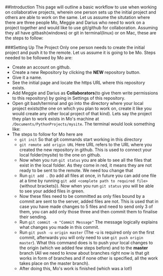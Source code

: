 ##Introduction
This page will outline a basic workflow to use when working on collaborative projects, wherein one person sets up the initial project and others are able to work on the same. Let us assume the situtation where there are three people Mo, Meggie and Darius who need to work on a project together and would like to use git/github for collaboration. Assuming they all have gitbash(windows) or git in terminal(linux) or on Mac, these are the steps to follow:

###Setting Up The Project
Only one person needs to create the initial project and push it to the remote. Let us assume it is going to be Mo. Steps needed to be followed by Mo are:
* Create an account on github.
* Create a new Repository by clicking the **NEW** repository button. 
* Give it a name.
* See the initial page and locate the https URL where this repository exists. 
* Add Meggie and Darius as **Collaborators**(to give them write permissions to this repository) by going in Settings of this repository.
* Open git bash/terminal and go into the directory where your local project exists(the one on which you plan to work on, create it like you would create any other local project of that kind). Lets say the project they plan to work exists in Mo's machine at `/Documents/PythonProjects/mysite`. The terminal would look something like: 
* The steps to follow for Mo here are
  * `git init` So that git commands start working in this directory
  * `git remote add origin URL` Here URL refers to the URL where you created the new repository in github. This is used to connect your local folder(mysite) to the one on github.
  * Now when you run `git status` you are able to see all the files that exist in the local folder. As they come in red, it means they are not ready to be sent to the remote. We need tou change that
  * Run `git add .` (to add all files at once, in future you can add one file at a time by running `git add <complete path to required file>` {without brackets}). Now when you run `git status` you will be able to see your added files in green.
  * Now these files need to be committed as only files bound by a commit are sent to the server, added files are not. This is used that in case you have made changes to 5 files and need to send only 3 of them, you can add only those three and then commit them to finalise their sending.
  * Run `git commit -m "Commit Message"` The message logically explains what changes you made in this commit.
  * Run `git push -u origin master` (The -u is required only on the first commit, afterwards you will only need to use `git push origin master`). What this command does is to push your local changes to the origin (which we added few steps before) and to the **master** branch (All we need to know about branches right now is that git works in form of branches and if none other is specified, all the work takes place on the master branch).
  * After doing this, Mo's work is finished (which was a lot!)

